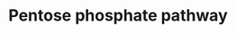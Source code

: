 ---
annotations:
- type: Pathway Ontology
  value: pentose phosphate pathway
authors:
- MaintBot
- Mkutmon
- Fehrhart
- Eweitz
description: ''
last-edited: 2021-05-24
organisms:
- Canis familiaris
redirect_from:
- /index.php/Pathway:WP1147
- /instance/WP1147
schema-jsonld:
- '@context': https://schema.org/
  '@id': https://wikipathways.github.io/pathways/WP1147.html
  '@type': Dataset
  creator:
    '@type': Organization
    name: WikiPathways
  description: ''
  keywords:
  - Fructose-6-Phosphate
  - G6PD
  - Glyceraldehyde-3-phosphate
  - PGLS
  - 6-Phosphogluconate
  - RPE
  - PGD
  - Xylulose-5-Phosphate
  - 6-Phosphonoglucono-delta-lactone
  - RPIA
  - TALDO1
  - Erythrose-4-Phosphate
  - Ribulose-5-Phosphate
  - TKT
  - Sedoheptulose-7-Phosphate
  - Ribose-5-Phosphate
  - Glucose-6-Phosphate
  license: CC0
  name: Pentose phosphate pathway
seo: CreativeWork
title: Pentose phosphate pathway
wpid: WP1147
---